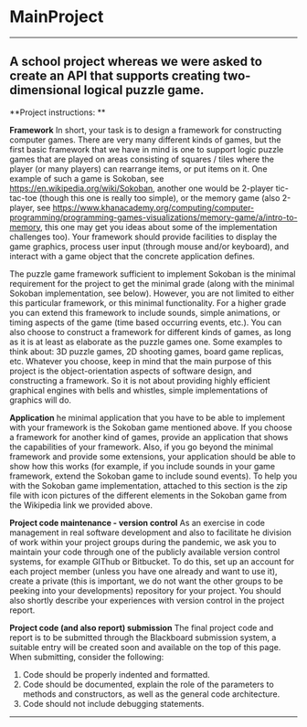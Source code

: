 # MainProject
---------------------------------------
A school project whereas we were asked to create an API that supports creating two-dimensional logical puzzle game.
---------------------------------------
**Project instructions: **

**Framework**
In short, your task is to design a framework for constructing computer games. There are very many different kinds of games, but the first basic framework that we have in mind is one to support logic puzzle games that are played on areas consisting of squares / tiles where the player (or many players) can rearrange items, or put items on it. One example of such a game is Sokoban, see https://en.wikipedia.org/wiki/Sokoban, another one would be 2-player tic-tac-toe (though this one is really too simple), or the memory game (also 2-player, see https://www.khanacademy.org/computing/computer-programming/programming-games-visualizations/memory-game/a/intro-to-memory, this one may get you ideas about some of the implementation challenges too). Your framework should provide facilities to display the game graphics, process user input (through mouse and/or keyboard), and interact with a game object that the concrete application defines. 

The puzzle game framework sufficient to implement Sokoban is the minimal requirement for the project to get the minimal grade (along with the minimal Sokoban implementation, see below). However, you are not limited to either this particular framework, or this minimal functionality. For a higher grade you can extend this framework to include sounds, simple animations, or timing aspects of the game (time based occurring events, etc.). You can also choose to construct a framework for different kinds of games, as long as it is at least as elaborate as the puzzle games one. Some examples to think about: 3D puzzle games, 2D shooting games, board game replicas, etc. Whatever you choose, keep in mind that the main purpose of this project is the object-orientation aspects of software design, and constructing a framework. So it is not about providing highly efficient graphical engines with bells and whistles, simple implementations of graphics will do.

**Application**
he minimal application that you have to be able to implement with your framework is the Sokoban game mentioned above. If you choose a framework for another kind of games, provide an application that shows the capabilities of your framework. Also, if you go beyond the minimal framework and provide some extensions, your application should be able to show how this works (for example, if you include sounds in your game framework, extend the Sokoban game to include sound events). 
To help you with the Sokoban game implementation, attached to this section is the zip file with icon pictures of the different elements in the Sokoban game from the Wikipedia link we provided above.

**Project code maintenance - version control**
As an exercise in code management in real software development and also to facilitate he division of work within your project groups during the pandemic, we ask you to maintain your code through one of the publicly available version control systems, for example GIThub or Bitbucket. To do this, set up an account for each project member (unless you have one already and want to use it), create a private (this is important, we do not want the other groups to be peeking into your developments) repository for your project. You should also shortly describe your experiences with version control in the project report.

**Project code (and also report) submission**
The final project code and report is to be submitted through the Blackboard submission system, a suitable entry will be created soon and available on the top of this page. When submitting, consider the following:
1.  Code should be properly indented and formatted.
2.  Code should be documented, explain the role of the parameters to methods and constructors, as well as the general code architecture.
3.  Code should not include debugging statements.

---------------------------------------
